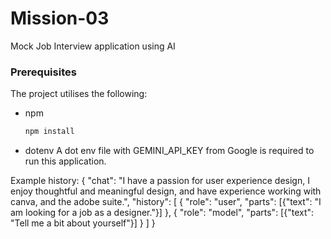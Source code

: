 # Mission-03
Mock Job Interview application using AI

### Prerequisites
The project utilises the following: 

* npm
  ```sh
  npm install
  ```

* dotenv
A dot env file with GEMINI_API_KEY from Google is required to run this application. 


Example history: 
{
    "chat": "I have a passion for user experience design, I enjoy thoughtful and meaningful design, and have experience working with canva, and the adobe suite.",
    "history": [
        {
        "role": "user",
        "parts": [{"text": "I am looking for a job as a designer."}]
            },
        {
        "role": "model",
        "parts": [{"text": "Tell me a bit about yourself"}]
        }
    ]
}